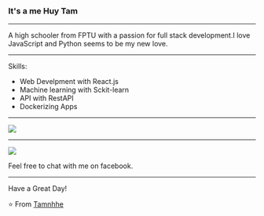
### It's a me Huy Tam


----

A high schooler from FPTU with a passion for full stack development.I love JavaScript and Python seems to be my new love. 

-----

Skills:

- Web Develpment with React.js
- Machine learning with Sckit-learn
- API with RestAPI
- Dockerizing Apps




***

<a href="https://github.com/Tamnhhe">
  <img src="https://github-readme-stats.vercel.app/api?username=Tamnhhe&show_icons=true&hide_border=true" />
</a>

---

<a href="https://github.com/Tamnhhe">
  <img src="https://github-readme-stats.vercel.app/api/top-langs/?username=Tamnhhe&layout=compact" />
</a>


Feel free to chat with me on facebook.

-----


Have a Great Day!

⭐️ From [Tamnhhe](https://github.com/Tamnhhe)
